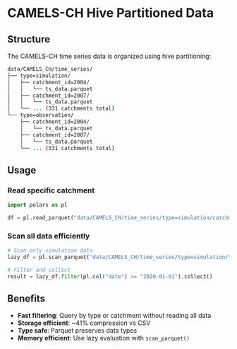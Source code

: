 # CAMELS-CH Hive Partitioned Data

## Structure

The CAMELS-CH time series data is organized using hive partitioning:

```bash
data/CAMELS_CH/time_series/
├── type=simulation/
│   ├── catchment_id=2004/
│   │   └── ts_data.parquet
│   ├── catchment_id=2007/
│   │   └── ts_data.parquet
│   └── ... (331 catchments total)
└── type=observation/
    ├── catchment_id=2004/
    │   └── ts_data.parquet
    ├── catchment_id=2007/
    │   └── ts_data.parquet
    └── ... (331 catchments total)
```

## Usage

### Read specific catchment

```python
import polars as pl

df = pl.read_parquet("data/CAMELS_CH/time_series/type=simulation/catchment_id=2125/ts_data.parquet")
```

### Scan all data efficiently

```python
# Scan only simulation data
lazy_df = pl.scan_parquet("data/CAMELS_CH/time_series/type=simulation/**/ts_data.parquet")

# Filter and collect
result = lazy_df.filter(pl.col("date") >= "2020-01-01").collect()
```

## Benefits

- **Fast filtering**: Query by type or catchment without reading all data
- **Storage efficient**: ~41% compression vs CSV
- **Type safe**: Parquet preserves data types
- **Memory efficient**: Use lazy evaluation with `scan_parquet()`
